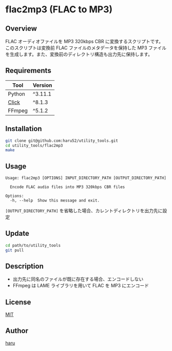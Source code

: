 # flac2mp3 (FLAC to MP3)

## Overview

FLAC オーディオファイルを MP3 320kbps CBR に変換するスクリプトです。このスクリプトは変換前 FLAC ファイルのメタデータを保持した MP3 ファイルを生成します。また、変換前のディレクトリ構造も出力先に保持します。

## Requirements

| Tool                                        | Version |
| ------------------------------------------- | ------- |
| Python                                      | ^3.11.1 |
| [Click](https://click.palletsprojects.com/) | ^8.1.3  |
| FFmpeg                                      | ^5.1.2  |

## Installation

```sh
git clone git@github.com:haru52/utility_tools.git
cd utility_tools/flac2mp3
make
```

## Usage

```console
Usage: flac2mp3 [OPTIONS] INPUT_DIRECTORY_PATH [OUTPUT_DIRECTORY_PATH]

  Encode FLAC audio files into MP3 320kbps CBR files

Options:
  -h, --help  Show this message and exit.
```

`[OUTPUT_DIRECTORY_PATH]` を省略した場合、カレントディレクトリを出力先に設定

## Update

```sh
cd path/to/utility_tools
git pull
```

## Description

- 出力先に同名のファイルが既に存在する場合、エンコードしない
- FFmpeg は LAME ライブラリを用いて FLAC を MP3 にエンコード

## License

[MIT](LICENSE)

## Author

[haru](https://haru52.com/)
